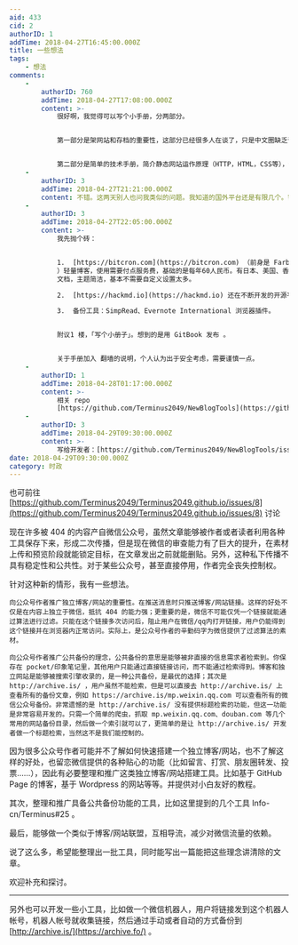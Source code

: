 ```yaml
---
aid: 433
cid: 2
authorID: 1
addTime: 2018-04-27T16:45:00.000Z
title: 一些想法
tags:
    - 想法
comments:
    -
        authorID: 760
        addTime: 2018-04-27T17:08:00.000Z
        content: >-
            很好啊，我觉得可以写个小手册，分两部分。


            第一部分是架网站和存档的重要性，这部分已经很多人在谈了，只是中文圈缺乏讨论热度。之前看到一篇写得不错：[https://medium.com/@anildash/the-lost-infrastructure-of-social-media-d2b95662ccd3](https://medium.com/@anildash/the-lost-infrastructure-of-social-media-d2b95662ccd3)


            第二部分是简单的技术手册，简介静态网站运作原理（HTTP，HTML，CSS等），然后直接教Github、租虚拟主机等架站方法以及archive.org的存档。技术手册需要定期维护更新，然后，因为现在端点星被墙，公众号可能也会担心转移到网站上之后会不会被墙，也许要加入翻墙的说明。毕竟，在墙内谈独立性，都是相较而言的。
    -
        authorID: 3
        addTime: 2018-04-27T21:21:00.000Z
        content: 不错。这两天别人也问我类似的问题。我知道的国外平台还是有限几个。需要整理更多。
    -
        authorID: 3
        addTime: 2018-04-27T22:05:00.000Z
        content: >-
            我先抛个砖：


            1.  [https://bitcron.com](https://bitcron.com) （前身是 Farbox
            ）轻量博客，使用需要付点服务费，基础的是每年60人民币。有日本、美国、香港多个节点选择，支持 Markdown
            文档，主题简洁，基本不需要自定义设置太多。

            2.  [https://hackmd.io](https://hackmd.io) 还在不断开发的开源平台。这个主要是用于协作编辑的。

            3.  备份工具：SimpRead、Evernote International 浏览器插件。


            附议1 楼，「写个小册子」。想到的是用 GitBook 发布 。


            关于手册加入 翻墙的说明，个人认为出于安全考虑，需要谨慎一点。
    -
        authorID: 1
        addTime: 2018-04-28T01:17:00.000Z
        content: >-
            相关 repo
            [https://github.com/Terminus2049/NewBlogTools](https://github.com/Terminus2049/NewBlogTools)
    -
        authorID: 3
        addTime: 2018-04-29T09:30:00.000Z
        content: >-
            写给开发者：[https://github.com/Terminus2049/NewBlogTools/issues/1](https://github.com/Terminus2049/NewBlogTools/issues/1)
date: 2018-04-29T09:30:00.000Z
category: 时政
---
```


也可前往 [https://github.com/Terminus2049/Terminus2049.github.io/issues/8](https://github.com/Terminus2049/Terminus2049.github.io/issues/8) 讨论

现在许多被 404 的内容产自微信公众号，虽然文章能够被作者或者读者利用各种工具保存下来，形成二次传播，但是现在微信的审查能力有了巨大的提升，在素材上传和预览阶段就能锁定目标，在文章发出之前就能删贴。另外，这种私下传播不具有稳定性和公共性。对于某些公众号，甚至直接停用，作者完全丧失控制权。

针对这种新的情形，我有一些想法。

    向公众号作者推广独立博客/网站的重要性。在推送消息时只推送博客/网站链接。这样的好处不仅是在内容上独立于微信，抵抗 404 的能力强；更重要的是，微信不可能仅凭一个链接就能通过算法进行过滤。只能在这个链接多次访问后，阻止用户在微信/qq内打开链接，用户仍能得到这个链接并在浏览器内正常访问。实际上，是公众号作者的辛勤码字为微信提供了过滤算法的素材。
    
    向公众号作者推广公共备份的理念，公共备份的意思是能够被非直接的信息需求者检索到。你保存在 pocket/印象笔记里，其他用户只能通过直接链接访问，而不能通过检索得到。博客和独立网站是能够被搜索引擎收录的，是一种公共备份，是最优的选择；其次是 http://archive.is/ ，用户虽然不能检索，但是可以直接去 http://archive.is/ 上查看所有的备份文章，例如 https://archive.is/mp.weixin.qq.com 可以查看所有的微信公众号备份。非常遗憾的是 http://archive.is/ 没有提供标题检索的功能，但这一功能是非常容易开发的。只需一个简单的爬虫，抓取 mp.weixin.qq.com、douban.com 等几个常用的网站备份目录，然后做一个索引就可以了，更简单的是让 http://archive.is/ 开发者做一个标题检索，当然这不是我们能控制的。
    

因为很多公众号作者可能并不了解如何快速搭建一个独立博客/网站，也不了解这样的好处，也留恋微信提供的各种贴心的功能（比如留言、打赏、朋友圈转发、投票……），因此有必要整理和推广这类独立博客/网站搭建工具。比如基于 GitHub Page 的博客，基于 Wordpress 的网站等等。并提供对小白友好的教程。

其次，整理和推广具备公共备份功能的工具，比如这里提到的几个工具 Info-cn/Terminus#25 。

最后，能够做一个类似于博客/网站联盟，互相导流，减少对微信流量的依赖。

说了这么多，希望能整理出一批工具，同时能写出一篇能把这些理念讲清除的文章。

欢迎补充和探讨。

* * *

另外也可以开发一些小工具，比如做一个微信机器人，用户将链接发到这个机器人帐号，机器人帐号就收集链接，然后通过手动或者自动的方式备份到 [http://archive.is/](https://archive.fo/) 。
